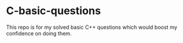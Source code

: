 # C-basic-questions

This repo is for my solved basic C++ questions which would boost my confidence on doing them.
